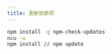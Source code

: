 ```yaml
---
title: 更新依赖项
---
```


```bash
npm install -g npm-check-updates
ncu -u
npm install // npm update

```